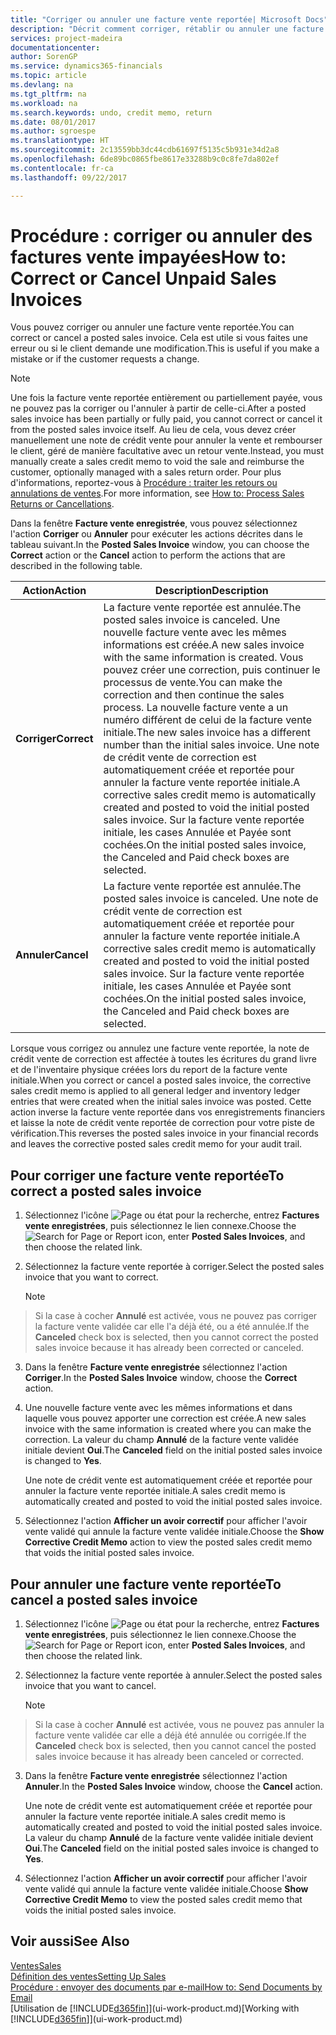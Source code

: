 ```yaml
---
title: "Corriger ou annuler une facture vente reportée| Microsoft Docs"
description: "Décrit comment corriger, rétablir ou annuler une facture vente reportée et affecter une note de crédit vente."
services: project-madeira
documentationcenter: 
author: SorenGP
ms.service: dynamics365-financials
ms.topic: article
ms.devlang: na
ms.tgt_pltfrm: na
ms.workload: na
ms.search.keywords: undo, credit memo, return
ms.date: 08/01/2017
ms.author: sgroespe
ms.translationtype: HT
ms.sourcegitcommit: 2c13559bb3dc44cdb61697f5135c5b931e34d2a8
ms.openlocfilehash: 6de89bc0865fbe8617e33288b9c0c8fe7da802ef
ms.contentlocale: fr-ca
ms.lasthandoff: 09/22/2017

---
```

# <a name="how-to-correct-or-cancel-unpaid-sales-invoices"></a><span data-ttu-id="d5de2-103">Procédure : corriger ou annuler des factures vente impayées</span><span class="sxs-lookup"><span data-stu-id="d5de2-103">How to: Correct or Cancel Unpaid Sales Invoices</span></span>
<span data-ttu-id="d5de2-104">Vous pouvez corriger ou annuler une facture vente reportée.</span><span class="sxs-lookup"><span data-stu-id="d5de2-104">You can correct or cancel a posted sales invoice.</span></span> <span data-ttu-id="d5de2-105">Cela est utile si vous faites une erreur ou si le client demande une modification.</span><span class="sxs-lookup"><span data-stu-id="d5de2-105">This is useful if you make a mistake or if the customer requests a change.</span></span>

> [!NOTE]  
>   <span data-ttu-id="d5de2-106">Une fois la facture vente reportée entièrement ou partiellement payée, vous ne pouvez pas la corriger ou l'annuler à partir de celle-ci.</span><span class="sxs-lookup"><span data-stu-id="d5de2-106">After a posted sales invoice has been partially or fully paid, you cannot correct or cancel it from the posted sales invoice itself.</span></span> <span data-ttu-id="d5de2-107">Au lieu de cela, vous devez créer manuellement une note de crédit vente pour annuler la vente et rembourser le client, géré de manière facultative avec un retour vente.</span><span class="sxs-lookup"><span data-stu-id="d5de2-107">Instead, you must manually create a sales credit memo to void the sale and reimburse the customer, optionally managed with a sales return order.</span></span> <span data-ttu-id="d5de2-108">Pour plus d'informations, reportez-vous à [Procédure : traiter les retours ou annulations de ventes](sales-how-process-sales-returns-cancellations.md).</span><span class="sxs-lookup"><span data-stu-id="d5de2-108">For more information, see [How to: Process Sales Returns or Cancellations](sales-how-process-sales-returns-cancellations.md).</span></span>

<span data-ttu-id="d5de2-109">Dans la fenêtre **Facture vente enregistrée**, vous pouvez sélectionnez l'action **Corriger** ou **Annuler** pour exécuter les actions décrites dans le tableau suivant.</span><span class="sxs-lookup"><span data-stu-id="d5de2-109">In the **Posted Sales Invoice** window, you can choose the **Correct** action or the **Cancel** action to perform the actions that are described in the following table.</span></span>

| <span data-ttu-id="d5de2-110">Action</span><span class="sxs-lookup"><span data-stu-id="d5de2-110">Action</span></span> | <span data-ttu-id="d5de2-111">Description</span><span class="sxs-lookup"><span data-stu-id="d5de2-111">Description</span></span> |
| --- | --- |
| <span data-ttu-id="d5de2-112">**Corriger**</span><span class="sxs-lookup"><span data-stu-id="d5de2-112">**Correct**</span></span> |<span data-ttu-id="d5de2-113">La facture vente reportée est annulée.</span><span class="sxs-lookup"><span data-stu-id="d5de2-113">The posted sales invoice is canceled.</span></span> <span data-ttu-id="d5de2-114">Une nouvelle facture vente avec les mêmes informations est créée.</span><span class="sxs-lookup"><span data-stu-id="d5de2-114">A new sales invoice with the same information is created.</span></span> <span data-ttu-id="d5de2-115">Vous pouvez créer une correction, puis continuer le processus de vente.</span><span class="sxs-lookup"><span data-stu-id="d5de2-115">You can make the correction and then continue the sales process.</span></span> <span data-ttu-id="d5de2-116">La nouvelle facture vente a un numéro différent de celui de la facture vente initiale.</span><span class="sxs-lookup"><span data-stu-id="d5de2-116">The new sales invoice has a different number than the initial sales invoice.</span></span> <span data-ttu-id="d5de2-117">Une note de crédit vente de correction est automatiquement créée et reportée pour annuler la facture vente reportée initiale.</span><span class="sxs-lookup"><span data-stu-id="d5de2-117">A corrective sales credit memo is automatically created and posted to void the initial posted sales invoice.</span></span> <span data-ttu-id="d5de2-118">Sur la facture vente reportée initiale, les cases Annulée et Payée sont cochées.</span><span class="sxs-lookup"><span data-stu-id="d5de2-118">On the initial posted sales invoice, the Canceled and Paid check boxes are selected.</span></span> |
| <span data-ttu-id="d5de2-119">**Annuler**</span><span class="sxs-lookup"><span data-stu-id="d5de2-119">**Cancel**</span></span> |<span data-ttu-id="d5de2-120">La facture vente reportée est annulée.</span><span class="sxs-lookup"><span data-stu-id="d5de2-120">The posted sales invoice is canceled.</span></span> <span data-ttu-id="d5de2-121">Une note de crédit vente de correction est automatiquement créée et reportée pour annuler la facture vente reportée initiale.</span><span class="sxs-lookup"><span data-stu-id="d5de2-121">A corrective sales credit memo is automatically created and posted to void the initial posted sales invoice.</span></span> <span data-ttu-id="d5de2-122">Sur la facture vente reportée initiale, les cases Annulée et Payée sont cochées.</span><span class="sxs-lookup"><span data-stu-id="d5de2-122">On the initial posted sales invoice, the Canceled and Paid check boxes are selected.</span></span> |

<span data-ttu-id="d5de2-123">Lorsque vous corrigez ou annulez une facture vente reportée, la note de crédit vente de correction est affectée à toutes les écritures du grand livre et de l'inventaire physique créées lors du report de la facture vente initiale.</span><span class="sxs-lookup"><span data-stu-id="d5de2-123">When you correct or cancel a posted sales invoice, the corrective sales credit memo is applied to all general ledger and inventory ledger entries that were created when the initial sales invoice was posted.</span></span> <span data-ttu-id="d5de2-124">Cette action inverse la facture vente reportée dans vos enregistrements financiers et laisse la note de crédit vente reportée de correction pour votre piste de vérification.</span><span class="sxs-lookup"><span data-stu-id="d5de2-124">This reverses the posted sales invoice in your financial records and leaves the corrective posted sales credit memo for your audit trail.</span></span>

## <a name="to-correct-a-posted-sales-invoice"></a><span data-ttu-id="d5de2-125">Pour corriger une facture vente reportée</span><span class="sxs-lookup"><span data-stu-id="d5de2-125">To correct a posted sales invoice</span></span>
1. <span data-ttu-id="d5de2-126">Sélectionnez l'icône ![Page ou état pour la recherche](media/ui-search/search_small.png "Page ou état pour la recherche"), entrez **Factures vente enregistrées**, puis sélectionnez le lien connexe.</span><span class="sxs-lookup"><span data-stu-id="d5de2-126">Choose the ![Search for Page or Report](media/ui-search/search_small.png "Search for Page or Report icon") icon, enter **Posted Sales Invoices**, and then choose the related link.</span></span>  
2. <span data-ttu-id="d5de2-127">Sélectionnez la facture vente reportée à corriger.</span><span class="sxs-lookup"><span data-stu-id="d5de2-127">Select the posted sales invoice that you want to correct.</span></span>

    > [!NOTE]  
>   <span data-ttu-id="d5de2-128">Si la case à cocher **Annulé** est activée, vous ne pouvez pas corriger la facture vente validée car elle l'a déjà été, ou a été annulée.</span><span class="sxs-lookup"><span data-stu-id="d5de2-128">If the **Canceled** check box is selected, then you cannot correct the posted sales invoice because it has already been corrected or canceled.</span></span>
3. <span data-ttu-id="d5de2-129">Dans la fenêtre **Facture vente enregistrée** sélectionnez l'action **Corriger**.</span><span class="sxs-lookup"><span data-stu-id="d5de2-129">In the **Posted Sales Invoice** window, choose the **Correct** action.</span></span>  
4. <span data-ttu-id="d5de2-130">Une nouvelle facture vente avec les mêmes informations et dans laquelle vous pouvez apporter une correction est créée.</span><span class="sxs-lookup"><span data-stu-id="d5de2-130">A new sales invoice with the same information is created where you can make the correction.</span></span> <span data-ttu-id="d5de2-131">La valeur du champ **Annulé** de la facture vente validée initiale devient **Oui**.</span><span class="sxs-lookup"><span data-stu-id="d5de2-131">The **Canceled** field on the initial posted sales invoice is changed to **Yes**.</span></span>

    <span data-ttu-id="d5de2-132">Une note de crédit vente est automatiquement créée et reportée pour annuler la facture vente reportée initiale.</span><span class="sxs-lookup"><span data-stu-id="d5de2-132">A sales credit memo is automatically created and posted to void the initial posted sales invoice.</span></span>
5. <span data-ttu-id="d5de2-133">Sélectionnez l'action **Afficher un avoir correctif** pour afficher l'avoir vente validé qui annule la facture vente validée initiale.</span><span class="sxs-lookup"><span data-stu-id="d5de2-133">Choose the **Show Corrective Credit Memo** action to view the posted sales credit memo that voids the initial posted sales invoice.</span></span>

## <a name="to-cancel-a-posted-sales-invoice"></a><span data-ttu-id="d5de2-134">Pour annuler une facture vente reportée</span><span class="sxs-lookup"><span data-stu-id="d5de2-134">To cancel a posted sales invoice</span></span>
1. <span data-ttu-id="d5de2-135">Sélectionnez l'icône ![Page ou état pour la recherche](media/ui-search/search_small.png "Page ou état pour la recherche"), entrez **Factures vente enregistrées**, puis sélectionnez le lien connexe.</span><span class="sxs-lookup"><span data-stu-id="d5de2-135">Choose the ![Search for Page or Report](media/ui-search/search_small.png "Search for Page or Report icon") icon, enter **Posted Sales Invoices**, and then choose the related link.</span></span>  
2. <span data-ttu-id="d5de2-136">Sélectionnez la facture vente reportée à annuler.</span><span class="sxs-lookup"><span data-stu-id="d5de2-136">Select the posted sales invoice that you want to cancel.</span></span>

    > [!NOTE]  
>   <span data-ttu-id="d5de2-137">Si la case à cocher **Annulé** est activée, vous ne pouvez pas annuler la facture vente validée car elle a déjà été annulée ou corrigée.</span><span class="sxs-lookup"><span data-stu-id="d5de2-137">If the **Canceled** check box is selected, then you cannot cancel the posted sales invoice because it has already been canceled or corrected.</span></span>
3. <span data-ttu-id="d5de2-138">Dans la fenêtre **Facture vente enregistrée** sélectionnez l'action **Annuler**.</span><span class="sxs-lookup"><span data-stu-id="d5de2-138">In the **Posted Sales Invoice** window, choose the **Cancel** action.</span></span>

    <span data-ttu-id="d5de2-139">Une note de crédit vente est automatiquement créée et reportée pour annuler la facture vente reportée initiale.</span><span class="sxs-lookup"><span data-stu-id="d5de2-139">A sales credit memo is automatically created and posted to void the initial posted sales invoice.</span></span> <span data-ttu-id="d5de2-140">La valeur du champ **Annulé** de la facture vente validée initiale devient **Oui**.</span><span class="sxs-lookup"><span data-stu-id="d5de2-140">The **Canceled** field on the initial posted sales invoice is changed to **Yes**.</span></span>
4. <span data-ttu-id="d5de2-141">Sélectionnez l'action **Afficher un avoir correctif** pour afficher l'avoir vente validé qui annule la facture vente validée initiale.</span><span class="sxs-lookup"><span data-stu-id="d5de2-141">Choose **Show Corrective Credit Memo** to view the posted sales credit memo that voids the initial posted sales invoice.</span></span>

## <a name="see-also"></a><span data-ttu-id="d5de2-142">Voir aussi</span><span class="sxs-lookup"><span data-stu-id="d5de2-142">See Also</span></span>
[<span data-ttu-id="d5de2-143">Ventes</span><span class="sxs-lookup"><span data-stu-id="d5de2-143">Sales</span></span>](sales-manage-sales.md)  
[<span data-ttu-id="d5de2-144">Définition des ventes</span><span class="sxs-lookup"><span data-stu-id="d5de2-144">Setting Up Sales</span></span>](sales-setup-sales.md)  
[<span data-ttu-id="d5de2-145">Procédure : envoyer des documents par e-mail</span><span class="sxs-lookup"><span data-stu-id="d5de2-145">How to: Send Documents by Email</span></span>](ui-how-send-documents-email.md)  
<span data-ttu-id="d5de2-146">[Utilisation de [!INCLUDE[d365fin](includes/d365fin_md.md)]](ui-work-product.md)</span><span class="sxs-lookup"><span data-stu-id="d5de2-146">[Working with [!INCLUDE[d365fin](includes/d365fin_md.md)]](ui-work-product.md)</span></span>

